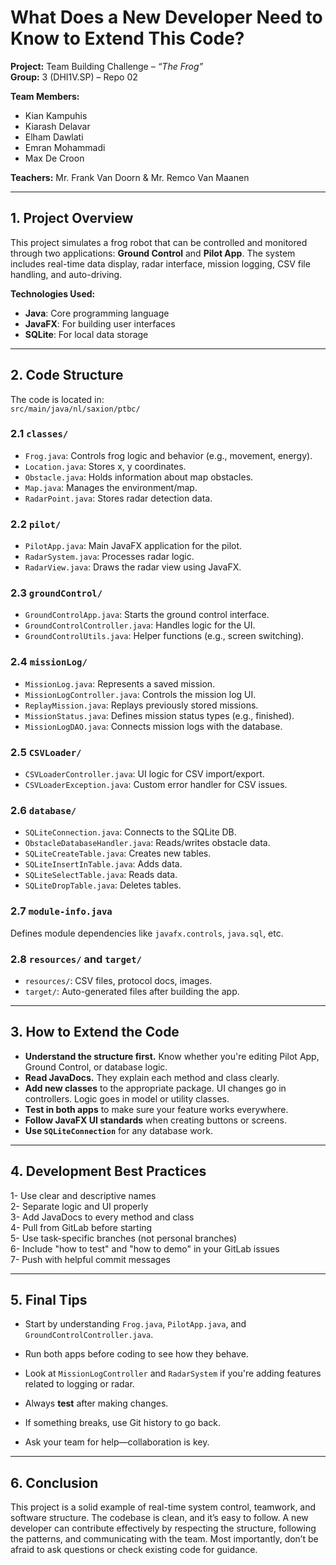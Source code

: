# What Does a New Developer Need to Know to Extend This Code?

**Project:** Team Building Challenge – *“The Frog”*  
**Group:** 3 (DHI1V.SP) – Repo 02  

**Team Members:**  
- Kian Kampuhis  
- Kiarash Delavar  
- Elham Dawlati  
- Emran Mohammadi  
- Max De Croon  

**Teachers:** Mr. Frank Van Doorn & Mr. Remco Van Maanen

---

## 1. Project Overview

This project simulates a frog robot that can be controlled and monitored through two applications: **Ground Control** and **Pilot App**. The system includes real-time data display, radar interface, mission logging, CSV file handling, and auto-driving.

**Technologies Used:**
- **Java**: Core programming language
- **JavaFX**: For building user interfaces
- **SQLite**: For local data storage

---

## 2. Code Structure

The code is located in:  
`src/main/java/nl/saxion/ptbc/`

### 2.1 `classes/`
- `Frog.java`: Controls frog logic and behavior (e.g., movement, energy).
- `Location.java`: Stores x, y coordinates.
- `Obstacle.java`: Holds information about map obstacles.
- `Map.java`: Manages the environment/map.
- `RadarPoint.java`: Stores radar detection data.

### 2.2 `pilot/`
- `PilotApp.java`: Main JavaFX application for the pilot.
- `RadarSystem.java`: Processes radar logic.
- `RadarView.java`: Draws the radar view using JavaFX.

### 2.3 `groundControl/`
- `GroundControlApp.java`: Starts the ground control interface.
- `GroundControlController.java`: Handles logic for the UI.
- `GroundControlUtils.java`: Helper functions (e.g., screen switching).

### 2.4 `missionLog/`
- `MissionLog.java`: Represents a saved mission.
- `MissionLogController.java`: Controls the mission log UI.
- `ReplayMission.java`: Replays previously stored missions.
- `MissionStatus.java`: Defines mission status types (e.g., finished).
- `MissionLogDAO.java`: Connects mission logs with the database.

### 2.5 `CSVLoader/`
- `CSVLoaderController.java`: UI logic for CSV import/export.
- `CSVLoaderException.java`: Custom error handler for CSV issues.

### 2.6 `database/`
- `SQLiteConnection.java`: Connects to the SQLite DB.
- `ObstacleDatabaseHandler.java`: Reads/writes obstacle data.
- `SQLiteCreateTable.java`: Creates new tables.
- `SQLiteInsertInTable.java`: Adds data.
- `SQLiteSelectTable.java`: Reads data.
- `SQLiteDropTable.java`: Deletes tables.

### 2.7 `module-info.java`
Defines module dependencies like `javafx.controls`, `java.sql`, etc.

### 2.8 `resources/` and `target/`
- `resources/`: CSV files, protocol docs, images.
- `target/`: Auto-generated files after building the app.

---

## 3. How to Extend the Code

- **Understand the structure first.** Know whether you're editing Pilot App, Ground Control, or database logic.
- **Read JavaDocs.** They explain each method and class clearly.
- **Add new classes** to the appropriate package. UI changes go in controllers. Logic goes in model or utility classes.
- **Test in both apps** to make sure your feature works everywhere.
- **Follow JavaFX UI standards** when creating buttons or screens.
- **Use `SQLiteConnection`** for any database work.

---

## 4. Development Best Practices

 1- Use clear and descriptive names  
 2- Separate logic and UI properly  
 3- Add JavaDocs to every method and class  
 4- Pull from GitLab before starting  
 5- Use task-specific branches (not personal branches)  
 6- Include "how to test" and "how to demo" in your GitLab issues  
 7- Push with helpful commit messages  

---

## 5. Final Tips

- Start by understanding `Frog.java`, `PilotApp.java`, and `GroundControlController.java`.
- Run both apps before coding to see how they behave.

- Look at `MissionLogController` and `RadarSystem` if you're adding features related to logging or radar.
- Always **test** after making changes.
- If something breaks, use Git history to go back.
- Ask your team for help—collaboration is key.

---

## 6. Conclusion

This project is a solid example of real-time system control, teamwork, and software structure. The codebase is clean, and it’s easy to follow. A new developer can contribute effectively by respecting the structure, following the patterns, and communicating with the team. Most importantly, don’t be afraid to ask questions or check existing code for guidance.

